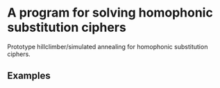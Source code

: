 # A program for solving homophonic substitution ciphers
Prototype hillclimber/simulated annealing for homophonic substitution ciphers.


## Examples

